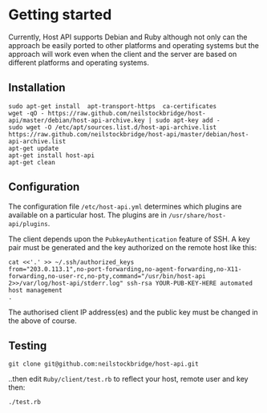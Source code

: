 
# Getting started

Currently, Host API supports Debian and Ruby although not only can the approach be easily ported to other platforms and operating systems but the approach will work even when the client and the server are based on different platforms and operating systems.


## Installation

    sudo apt-get install  apt-transport-https  ca-certificates
    wget -qO - https://raw.github.com/neilstockbridge/host-api/master/debian/host-api-archive.key | sudo apt-key add -
    sudo wget -O /etc/apt/sources.list.d/host-api-archive.list  https://raw.github.com/neilstockbridge/host-api/master/debian/host-api-archive.list
    apt-get update
    apt-get install host-api
    apt-get clean


## Configuration

The configuration file `/etc/host-api.yml` determines which plugins are available on a particular host.  The plugins are in `/usr/share/host-api/plugins`.

The client depends upon the `PubkeyAuthentication` feature of SSH.  A key pair must be generated and the key authorized on the remote host like this:

    cat <<'.' >> ~/.ssh/authorized_keys
    from="203.0.113.1",no-port-forwarding,no-agent-forwarding,no-X11-forwarding,no-user-rc,no-pty,command="/usr/bin/host-api 2>>/var/log/host-api/stderr.log" ssh-rsa YOUR-PUB-KEY-HERE automated host management
    .

The authorised client IP address(es) and the public key must be changed in the above of course.


## Testing

    git clone git@github.com:neilstockbridge/host-api.git

..then edit `Ruby/client/test.rb` to reflect your host, remote user and key then:

    ./test.rb

